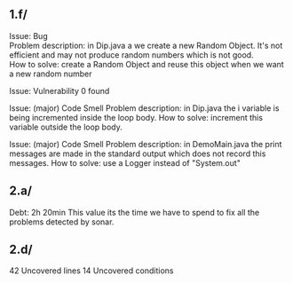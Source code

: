 ## 1.f/

Issue: Bug     
Problem description: in Dip.java a we create a new Random Object. It's not efficient and may not produce random numbers which is not good.      
How to solve: create a Random Object and reuse this object when we want a new random number

Issue: Vulnerability
0 found

Issue: (major) Code Smell
Problem description: in Dip.java the i variable is being incremented inside the loop body.
How to solve: increment this variable outside the loop body.

Issue: (major) Code Smell
Problem description: in DemoMain.java the print messages are made in the standard output which does not record this messages.
How to solve: use a Logger instead of "System.out"

## 2.a/
Debt: 2h 20min
This value its the time we have to spend to fix all the problems detected by sonar.

## 2.d/
42 Uncovered lines
14 Uncovered conditions